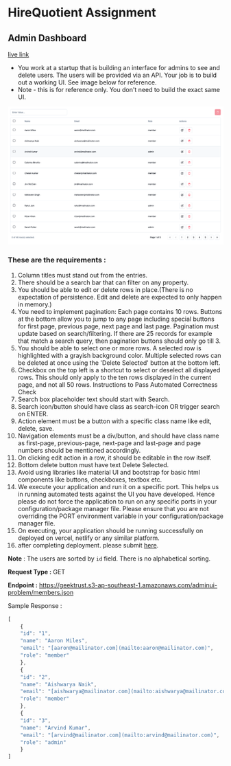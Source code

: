 # HireQuotient Assignment

## Admin Dashboard

[live link](https://hirequotient-karan.vercel.app)

- You work at a startup that is building an interface for admins to see and delete users. The users will be provided via an API. Your job is to build out a working UI. See image below for reference.
- Note - this is for reference only. You don't need to build the exact same UI.

![Sample](public/admin.png)

### These are the requirements :

1. Column titles must stand out from the entries.
2. There should be a search bar that can filter on any property.
3. You should be able to edit or delete rows in place.(There is no expectation of persistence. Edit and delete are expected to only happen in memory.)
4. You need to implement pagination: Each page contains 10 rows. Buttons at the bottom allow you to jump to any page including special buttons for first page, previous page, next page and last page. Pagination must update based on search/filtering. If there are 25 records for example that match a search query, then pagination buttons should only go till 3.
5. You should be able to select one or more rows. A selected row is highlighted with a grayish background color. Multiple selected rows can be deleted at once using the 'Delete Selected' button at the bottom left.
6. Checkbox on the top left is a shortcut to select or deselect all displayed rows. This should only apply to the ten rows displayed in the current page, and not all 50 rows.
Instructions to Pass Automated Correctness Check
7. Search box placeholder text should start with Search.
8. Search icon/button should have class as search-icon OR trigger search on ENTER.
9. Action element must be a button with a specific class name like edit, delete, save.
10. Navigation elements must be a div/button, and should have class name as first-page, previous-page, next-page and last-page and page numbers should be mentioned accordingly.
11. On clicking edit action in a row, it should be editable in the row itself.
12. Bottom delete button must have text Delete Selected.
13. Avoid using libraries like material UI and bootstrap for basic html components like buttons, checkboxes, textbox etc.
14. We execute your application and run it on a specific port. This helps us in running automated tests against the UI you have developed. Hence please do not force the application to run on any specific ports in your configuration/package manager file. Please ensure that you are not overriding the PORT environment variable in your configuration/package manager file.
15. On executing, your application should be running successfully on deployed on vercel, netlify or any similar platform. 
16. after completing deployment. please submit [here](https://forms.gle/XAhSahQMFBayF6gq7).

**Note** :
The users are sorted by `id` field. There is no alphabetical sorting.

**Request Type :**
GET

**Endpoint :**
https://geektrust.s3-ap-southeast-1.amazonaws.com/adminui-problem/members.json

Sample Response :

```jsx
[
	{
	"id": "1",
	"name": "Aaron Miles",
	"email": "[aaron@mailinator.com](mailto:aaron@mailinator.com)",
	"role": "member"
	},
	{
	"id": "2",
	"name": "Aishwarya Naik",
	"email": "[aishwarya@mailinator.com](mailto:aishwarya@mailinator.com)",
	"role": "member"
	},
	{
	"id": "3",
	"name": "Arvind Kumar",
	"email": "[arvind@mailinator.com](mailto:arvind@mailinator.com)",
	"role": "admin"
	}
]

```
